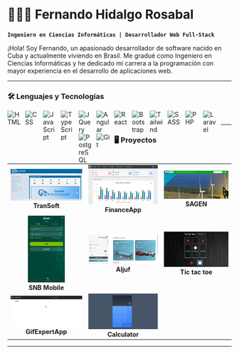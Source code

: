 # 👨🏻‍💻 Fernando Hidalgo Rosabal

**`Ingeniero en Ciencias Informáticas | Desarrollador Web Full-Stack`**

¡Hola! Soy Fernando, un apasionado desarrollador de software nacido en Cuba y actualmente viviendo en Brasil. Me gradué como Ingeniero en Ciencias Informáticas y he dedicado mi carrera a la programación con mayor experiencia en el desarrollo de aplicaciones web.

---

### 🛠️ Lenguajes y Tecnologías

<img align="left" alt="HTML" title="HTML" width="30px" style="padding-right: 10px;" src="https://cdn.jsdelivr.net/gh/devicons/devicon@latest/icons/html5/html5-original.svg" />
<img align="left" alt="CSS" title="CSS" width="30px" style="padding-right: 10px;" src="https://cdn.jsdelivr.net/gh/devicons/devicon@latest/icons/css3/css3-original.svg" />
<img align="left" alt="JavaScript" title="JavaScript" width="30px" style="padding-right: 10px;" src="https://cdn.jsdelivr.net/gh/devicons/devicon@latest/icons/javascript/javascript-original.svg" />
<img align="left" alt="TypeScript" title="TypeScript" width="30px" style="padding-right: 10px;" src="https://cdn.jsdelivr.net/gh/devicons/devicon@latest/icons/typescript/typescript-original.svg" />
<img align="left" alt="JQuery" title="JQuery" width="30px" style="padding-right: 10px;" src="https://cdn.jsdelivr.net/gh/devicons/devicon@latest/icons/jquery/jquery-original.svg" />
<img align="left" alt="Angular" title="Angular" width="30px" style="padding-right: 10px;" src="https://cdn.jsdelivr.net/gh/devicons/devicon@latest/icons/angular/angular-original.svg" />
<img align="left" alt="React" title="React" width="30px" style="padding-right: 10px;" src="https://cdn.jsdelivr.net/gh/devicons/devicon@latest/icons/react/react-original.svg" />
<img align="left" alt="Bootstrap" title="Bootstrap" width="30px" style="padding-right: 10px;" src="https://cdn.jsdelivr.net/gh/devicons/devicon@latest/icons/bootstrap/bootstrap-original.svg" />
<img align="left" alt="Tailwind" title="Tailwind" width="30px" style="padding-right: 10px;" src="https://cdn.jsdelivr.net/gh/devicons/devicon@latest/icons/tailwindcss/tailwindcss-original.svg" />
<img align="left" alt="SASS" title="SASS" width="30px" style="padding-right: 10px;" src="https://cdn.jsdelivr.net/gh/devicons/devicon@latest/icons/sass/sass-original.svg" />
<img align="left" alt="PHP" title="PHP" width="30px" style="padding-right: 10px;" src="https://cdn.jsdelivr.net/gh/devicons/devicon@latest/icons/php/php-original.svg" />
<img align="left" alt="Laravel" title="Laravel" width="30px" style="padding-right: 10px;" src="https://cdn.jsdelivr.net/gh/devicons/devicon@latest/icons/laravel/laravel-original.svg" />
<img align="left" alt="PostgreSQL" title="PostgreSQL" width="30px" style="padding-right: 10px;" src="https://cdn.jsdelivr.net/gh/devicons/devicon/icons/postgresql/postgresql-original.svg" />
<img align="left" alt="Git" title="Git" width="30px" style="padding-right: 10px;" src="https://cdn.jsdelivr.net/gh/devicons/devicon@latest/icons/git/git-original.svg" />

<br/>

---

### 🖥️ **Proyectos**

<table>
  <tr>
    <td align="center">
      <img src="./assets/projects_screenshots/TranSoft.png" alt="TranSoft" width="200px" /><br />
      <strong>TranSoft</strong>
    </td>
    <td align="center">
      <img src="./assets/projects_screenshots/FinanceApp.png" alt="FinanceApp" width="200px" /><br />
      <strong>FinanceApp</strong>
    </td>
    <td align="center">
      <img src="./assets/projects_screenshots/SAGEN.jpg" alt="SAGEN" width="200px" /><br />
      <strong>SAGEN</strong>
    </td>
  </tr>
  <tr>
    <td align="center">
      <img src="./assets/projects_screenshots/SNB Mobile.png" alt="SNB Mobile" height="150px" /><br />
      <strong>SNB Mobile</strong>
    </td>
    <td align="center">
      <img src="./assets/projects_screenshots/Aljuf.png" alt="Aljuf" width="200px" /><br />
      <strong>Aljuf</strong>
    </td>
    <td align="center">
      <img src="./assets/projects_screenshots/Tic tac toe.png" alt="Tic tac toe" width="200px" /><br />
      <strong>Tic tac toe</strong>
    </td>
  </tr>
  <tr>
    <td align="center">
      <img src="./assets/projects_screenshots/GifExpertApp.png" alt="GifExpertApp" width="200px" /><br />
      <strong>GifExpertApp</strong>
    </td>
    <td align="center">
      <img src="./assets/projects_screenshots/Calculator.png" alt="Calculator" width="200px" /><br />
      <strong>Calculator</strong>
    </td>
  </tr>
</table>

---
